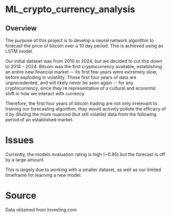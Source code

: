# ML_crypto_currency_analysis



## Overview
The purpose of this project is to develop a neural network algorithm to forecast the price of bitcoin over a 10 day period. This is achieved using an LSTM model.

Our initial dataset was from 2010 to 2024, but we decided to cut this down to 2014 - 2024.
Bitcoin was the first cryptocurrency available, establishing an entire new financial market -- its first few years were extremely slow, before exploding in volatility. These first four years of data are unprecedented, and will likely never be seen again -- for any cryptocurrency, since they're representative of a cultural and economic shift in how we interact with currency.

Therefore, the first four years of bitcoin trading are not only irrelevant to training our forecasting algorithm, they would actively pollute the efficacy of it by diluting the more nuanced (but still volatile) data from the following period of an established market. 


# Issues 
Currently, the models evaluation rating is high (~0.95) but the forecast is off by a large amount. 

This is largely due to working with a smaller dataset, as well as our limited timeframe for learning a new model.

# Source

Data obtained from Investing.com


